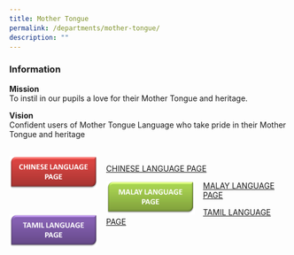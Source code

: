 ```yaml
---
title: Mother Tongue
permalink: /departments/mother-tongue/
description: ""
---
```

### **Information**
**Mission**
<br>To instil in our pupils a love for their Mother Tongue and heritage.

**Vision**
<br>Confident users of Mother Tongue Language who take pride in their Mother Tongue and heritage

<br><img src="/images/CL%20TAB.png" style="width:160px;height:60px;margin-right:15px;" align="left">

[CHINESE LANGUAGE PAGE](https://staging.dibz2r776ygiu.amplifyapp.com/list-of-mother-tongue-links/chinese-language/)

<img src="/images/ML%20TAB.png" style="width:160px;height:60px;margin-right:15px;" align="left">

[MALAY LANGUAGE PAGE](https://staging.dibz2r776ygiu.amplifyapp.com/list-of-mother-tongue-links/malay-language/)

<img src="/images/TL%20TAB.png" style="width:160px;height:60px;margin-right:15px;" align="left">

[TAMIL LANGUAGE PAGE](https://staging.dibz2r776ygiu.amplifyapp.com/list-of-mother-tongue-links/tamil-language-and-programmes/)